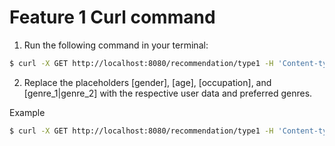 # Feature 1 Curl command
1. Run the following command in your terminal:
```bash
$ curl -X GET http://localhost:8080/recommendation/type1 -H 'Content-type:application/json' -d '{"gender" : "[gender]", "age" :"[age]", "occupation" : "[occupation]", "genre" : "[genre_1|genre_2]"}'
```
2. Replace the placeholders [gender], [age], [occupation], and [genre_1|genre_2] with the respective user data and preferred genres.

Example
```bash
$ curl -X GET http://localhost:8080/recommendation/type1 -H 'Content-type:application/json' -d '{"gender" : "F", "age" :"25", "occupation" : "scientist", "genre" : "Action|War"}'

```
